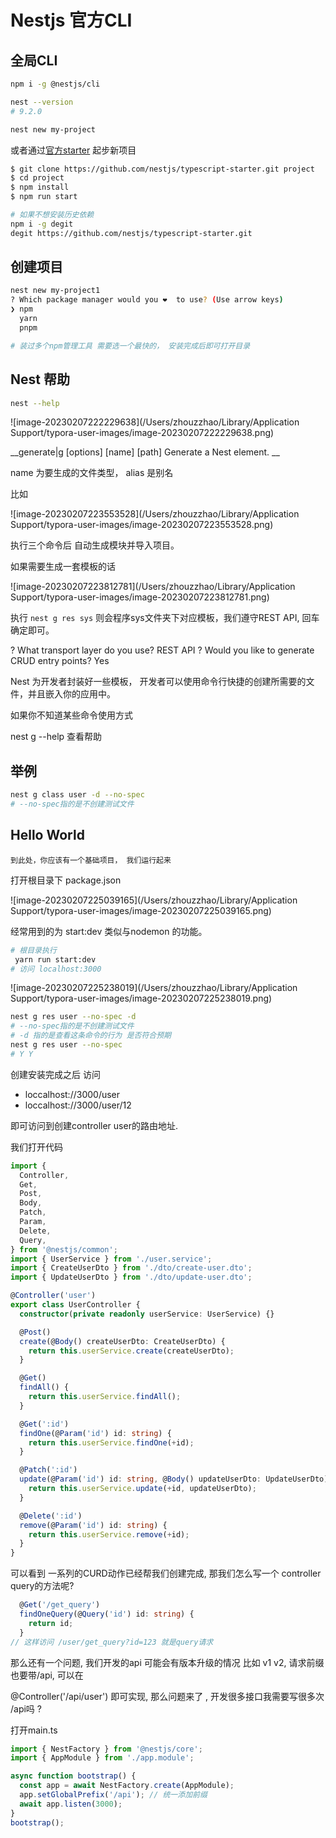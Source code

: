 # Nestjs 官方CLI

## 全局CLI

```bash
npm i -g @nestjs/cli

nest --version
# 9.2.0

nest new my-project
```

或者通过[官方starter](https://docs.nestjs.com/#alternatives) 起步新项目

```bash
$ git clone https://github.com/nestjs/typescript-starter.git project
$ cd project
$ npm install
$ npm run start

# 如果不想安装历史依赖
npm i -g degit
degit https://github.com/nestjs/typescript-starter.git

```

## 创建项目

```bash
nest new my-project1
? Which package manager would you ❤️  to use? (Use arrow keys)
❯ npm
  yarn
  pnpm

# 装过多个npm管理工具 需要选一个最快的， 安装完成后即可打开目录


```

## Nest 帮助

```bash
nest --help

```

![image-20230207222229638](/Users/zhouzzhao/Library/Application Support/typora-user-images/image-20230207222229638.png)

__generate|g [options] <schematic> [name] [path]  Generate a Nest element. __

name 为要生成的文件类型， alias 是别名

比如

![image-20230207223553528](/Users/zhouzzhao/Library/Application Support/typora-user-images/image-20230207223553528.png)

执行三个命令后 自动生成模块并导入项目。

如果需要生成一套模板的话

![image-20230207223812781](/Users/zhouzzhao/Library/Application Support/typora-user-images/image-20230207223812781.png)

执行 `nest g res sys` 则会程序sys文件夹下对应模板，我们遵守REST API, 回车确定即可。

? What transport layer do you use? REST API
? Would you like to generate CRUD entry points? Yes

Nest 为开发者封装好一些模板， 开发者可以使用命令行快捷的创建所需要的文件，并且嵌入你的应用中。

如果你不知道某些命令使用方式

nest g --help 查看帮助



## 举例

```bash
nest g class user -d --no-spec
# --no-spec指的是不创建测试文件
```





## Hello World

`到此处，你应该有一个基础项目， 我们运行起来`

打开根目录下 package.json

![image-20230207225039165](/Users/zhouzzhao/Library/Application Support/typora-user-images/image-20230207225039165.png)

经常用到的为 start:dev 类似与nodemon 的功能。

```bash
# 根目录执行
 yarn run start:dev
# 访问 localhost:3000
```



![image-20230207225238019](/Users/zhouzzhao/Library/Application Support/typora-user-images/image-20230207225238019.png)



```bash
nest g res user --no-spec -d 
# --no-spec指的是不创建测试文件
# -d 指的是查看这条命令的行为 是否符合预期
nest g res user --no-spec
# Y Y
```

 创建安装完成之后 访问 

- loccalhost://3000/user  
- loccalhost://3000/user/12

即可访问到创建controller user的路由地址.

我们打开代码

```typescript
import {
  Controller,
  Get,
  Post,
  Body,
  Patch,
  Param,
  Delete,
  Query,
} from '@nestjs/common';
import { UserService } from './user.service';
import { CreateUserDto } from './dto/create-user.dto';
import { UpdateUserDto } from './dto/update-user.dto';

@Controller('user')
export class UserController {
  constructor(private readonly userService: UserService) {}

  @Post()
  create(@Body() createUserDto: CreateUserDto) {
    return this.userService.create(createUserDto);
  }

  @Get()
  findAll() {
    return this.userService.findAll();
  }

  @Get(':id')
  findOne(@Param('id') id: string) {
    return this.userService.findOne(+id);
  }

  @Patch(':id')
  update(@Param('id') id: string, @Body() updateUserDto: UpdateUserDto) {
    return this.userService.update(+id, updateUserDto);
  }

  @Delete(':id')
  remove(@Param('id') id: string) {
    return this.userService.remove(+id);
  }
}

```



可以看到 一系列的CURD动作已经帮我们创建完成, 那我们怎么写一个 controller query的方法呢? 

```typescript
  @Get('/get_query')
  findOneQuery(@Query('id') id: string) {
    return id;
  }
// 这样访问 /user/get_query?id=123 就是query请求
```



那么还有一个问题, 我们开发的api 可能会有版本升级的情况 比如 v1 v2, 请求前缀也要带/api,  可以在 

@Controller('/api/user')  即可实现, 那么问题来了 , 开发很多接口我需要写很多次 /api吗 ?  

打开main.ts

```typescript
import { NestFactory } from '@nestjs/core';
import { AppModule } from './app.module';

async function bootstrap() {
  const app = await NestFactory.create(AppModule);
  app.setGlobalPrefix('/api'); // 统一添加前缀
  await app.listen(3000);
}
bootstrap();

```





